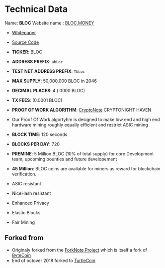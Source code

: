 # Technical Data

Name: **BLOC**
Website name : [BLOC.MONEY](https://bloc.money)

* [Whitepaper](https://bloc.money/files/whitepaper/bloc-white-paper.pdf)
* [Source Code](https://github.com/furiousteam/BLOC)
* **TICKER**: BLOC
* **ADDRESS PREFIX**: `abLoc`
* **TEST NET ADDRESS PREFIX**: `TbLoc`
* **MAX SUPPLY**: 50,000,000 BLOC in 2046
* **DECIMAL PLACES**: 4 (.0000 BLOC)
* **TX FEES**: (0.0001 BLOC)
* **PROOF OF WORK ALGORITHM**: [CryptoNote](https://cryptonote.org) CRYPTONIGHT HAVEN
* Our Proof Of Work algortyhm is designed to make low end and high end hardware mining roughly equally efficient and restrict ASIC mining
* **BLOCK TIME**: 120 seconds
* **BLOCKS PER DAY**: 720
* **PREMINE**: 5 Million BLOC (10% of total supply) for core Development team, upcoming bounties and future developement
* **45 Million**: BLOC coins are available for miners as reward for blockchain verification.

* ASIC resistant
* NiceHash resistant
* Enhanced Privacy
* Elastic Blocks
* Fair Mining

## Forked from

* Originaly forked from the [ForkNote Project](https://github.com/forknote/forknote) which is itself a fork of [ByteCoin](https://github.com/bcndev/bytecoin)
* End of octover 2018 forked to [TurtleCoin](https://github.com/turtlecoin/turtlecoin)
